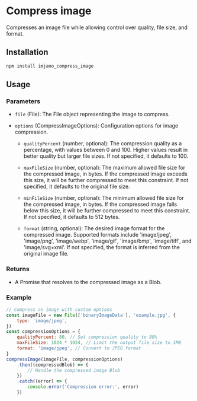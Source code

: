 # Compress image

Compresses an image file while allowing control over quality, file size, and format.

## Installation

```bash
npm install imjano_compress_image
```

## Usage

### Parameters

-   `file` (File): The File object representing the image to compress.
-   `options` (CompressImageOptions): Configuration options for image compression.

    -   `qualityPercent` (number, optional): The compression quality as a percentage, with values between 0 and 100. Higher values result in better quality but larger file sizes. If not specified, it defaults to 100.

    -   `maxFileSize` (number, optional): The maximum allowed file size for the compressed image, in bytes. If the compressed image exceeds this size, it will be further compressed to meet this constraint. If not specified, it defaults to the original file size.

    -   `minFileSize` (number, optional): The minimum allowed file size for the compressed image, in bytes. If the compressed image falls below this size, it will be further compressed to meet this constraint. If not specified, it defaults to 512 bytes.

    -   `format` (string, optional): The desired image format for the compressed image. Supported formats include 'image/jpeg', 'image/png', 'image/webp', 'image/gif', 'image/bmp', 'image/tiff', and 'image/svg+xml'. If not specified, the format is inferred from the original image file.

### Returns

-   A Promise that resolves to the compressed image as a Blob.

### Example

```javascript
// Compress an image with custom options
const imageFile = new File(['binaryImageData'], 'example.jpg', {
	type: 'image/jpeg',
})
const compressionOptions = {
	qualityPercent: 80, // Set compression quality to 80%
	maxFileSize: 1024 * 1024, // Limit the output file size to 1MB
	format: 'image/jpeg', // Convert to JPEG format
}
compressImage(imageFile, compressionOptions)
	.then((compressedBlob) => {
		// Handle the compressed image Blob
	})
	.catch((error) => {
		console.error('Compression error:', error)
	})
```
